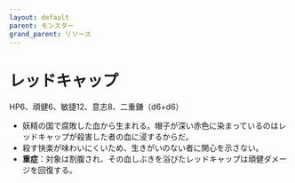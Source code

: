 ```yaml
---
layout: default
parent: モンスター
grand_parent: リソース
---
```


# レッドキャップ

HP6、頑健6、敏捷12、意志8、二重鎌（d6+d6）

- 妖精の国で腐敗した血から生まれる。帽子が深い赤色に染まっているのはレッドキャップが殺害した者の血に浸するからだ。
- 殺す快楽が味わいにくいため、生きがいのない者に関心を示さない。
- **重症**：対象は割腹され、その血しぶきを浴びたレッドキャップは頑健ダメージを回復する。
